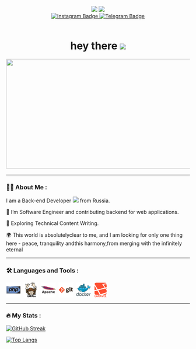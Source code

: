<div id="header" align="center">
  
  <img src="https://media.giphy.com/media/RbDKaczqWovIugyJmW/giphy.gif" width="200"/>
  <img src="https://media.giphy.com/media/JqDcpPX8vWahUny0pE/giphy.gif" width="200"/>
  
  <div id="badges">
  <a href="your-linkedin-URL">
    <img src="https://img.shields.io/badge/Instagram-red?style=for-the-badge&logo=instagram&logoColor=white" alt="Instagram Badge"/>
    <img src="https://img.shields.io/badge/Telegram-blue?style=for-the-badge&logo=telegram&logoColor=white" alt="Telegram Badge"/>
  </a>
</div>

  <img src="https://komarev.com/ghpvc/?username=Danoxv&style=flat-square&color=blue" alt=""/>
 <h1>
  hey there
  <img src="https://media.giphy.com/media/hvRJCLFzcasrR4ia7z/giphy.gif" width="30px"/>
</h1>
</div>
<div align="center">
  <img src="https://media.giphy.com/media/dWesBcTLavkZuG35MI/giphy.gif" width="600" height="300"/>
</div>

---

 ### :man_technologist: About Me :
 
 I am a Back-end Developer <img src="https://media.giphy.com/media/WUlplcMpOCEmTGBtBW/giphy.gif" width="30"> from Russia.
 
🔭 I’m  Software Engineer and contributing  backend for web applications.

🌱 Exploring Technical Content Writing.

🌍 This world is absolutelyclear to me, and I am looking for only one thing here - peace,
tranquility andthis harmony,from merging with the infinitely eternal

---

### :hammer_and_wrench: Languages and Tools :
<div>
  <img src="https://github.com/devicons/devicon/blob/master/icons/php/php-original.svg" title="PHP" alt="php" width="40" height="40"/>&nbsp;
  <img src="https://github.com/devicons/devicon/blob/master/icons/composer/composer-original.svg" title="Composer" alt="Composer" width="40" height="40"/>&nbsp;
  <img src="https://github.com/devicons/devicon/blob/master/icons/apache/apache-original-wordmark.svg" alt="Apache" width="40" height="40"/>&nbsp;
 <img src="https://github.com/devicons/devicon/blob/master/icons/git/git-original-wordmark.svg" title="Git" alt="Git" width="40" height="40"/>&nbsp;
 <img src="https://github.com/devicons/devicon/blob/master/icons/docker/docker-original-wordmark.svg" title="Docker" alt="Docker" width="40" height="40"/>&nbsp;
  <img src="https://github.com/devicons/devicon/blob/master/icons/laravel/laravel-plain-wordmark.svg" title="laravel" alt="laravel" width="40" height="40"/>&nbsp;
</div>

---

### :fire: My Stats :

[![GitHub Streak](http://github-readme-streak-stats.herokuapp.com?user=Danoxv&theme=dark&background=000000)](https://git.io/streak-stats)

[![Top Langs](https://github-readme-stats.vercel.app/api/top-langs/?username=Danoxv&layout=compact&theme=vision-friendly-dark)](https://github.com/anuraghazra/github-readme-stats)
